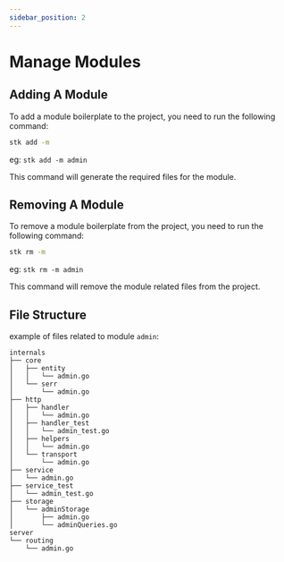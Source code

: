 ```yaml
---
sidebar_position: 2
---
```


# Manage Modules

## Adding A Module

To add a module boilerplate to the project, you need to run the following command:

```bash
stk add -m
```

eg: `stk add -m admin`

This command will generate the required files for the module.

## Removing A Module

To remove a module boilerplate from the project, you need to run the following command:

```bash
stk rm -m
```

eg: `stk rm -m admin`

This command will remove the module related files from the project.

## File Structure

example of files related to module `admin`:

```
internals
├── core
│   ├── entity
│   │   └── admin.go
│   └── serr
│       └── admin.go
├── http
│   ├── handler
│   │   └── admin.go
│   ├── handler_test
│   │   └── admin_test.go
│   ├── helpers
│   │   └── admin.go
│   └── transport
│       └── admin.go
├── service
│   └── admin.go
├── service_test
│   └── admin_test.go
├── storage
│   └── adminStorage
│       ├── admin.go
│       └── adminQueries.go
server
└── routing
    └── admin.go        
```

